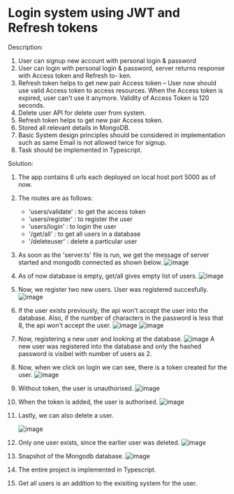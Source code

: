 # Login system using JWT and Refresh tokens

Description:

1. User can signup new account with personal login & password
2. User can login with personal login & password, server returns response with Access token and Refresh to-
ken.
3. Refresh token helps to get new pair Access token – User now should use valid Access token to access resources.
 When the Access token is expired, user can't use it anymore. Validity of Access Token is 120 seconds.
5. Delete user API for delete user from system.
6. Refresh token helps to get new pair Access token.
7. Stored all relevant details in MongoDB.
8. Basic System design principles should be considered in implementation such as same Email is not allowed
twice for signup.
9. Task should be implemented in Typescript.

Solution:
1. The app contains 6 urls each deployed on local host port 5000 as of now.
2. The routes are as follows:
   
      -  'users/validate' : to get the access token
      -  'users/register' : to register the user
      -  'users/login' : to login the user
      -  '/get/all' : to get all users in a database
      - '/deleteuser' : delete a particular user
3. As soon as the 'server.ts' file is run, we get the message of server started and mongodb connected as shown below.
   ![image](https://github.com/sruShiva/Utopia_task1/assets/91767610/2ea7d769-5e78-4ed2-bc75-946ba84d9158)
4. As of now database is empty, get/all gives empty list of users.
   ![image](https://github.com/sruShiva/Utopia_task1/assets/91767610/78896b73-6a55-4923-834c-1a5a35c112bb)
5. Now, we register two new users. User was registered succesfully.
   ![image](https://github.com/sruShiva/Utopia_task1/assets/91767610/d4b873c6-7beb-4a81-9033-3b122ba935dd)
6. If the user exists previously, the api won't accept the user into the database. Also, if the number of characters in the password is less that 8, the api won't accept the user.
   ![image](https://github.com/sruShiva/Utopia_task1/assets/91767610/73a24d5b-e344-435c-8dfb-9954c121ab84)
   ![image](https://github.com/sruShiva/Utopia_task1/assets/91767610/3eebcb4a-ada6-41d4-a34f-7e05d842cb5e)
7. Now, registering a new user and looking at the database.
   ![image](https://github.com/sruShiva/Utopia_task1/assets/91767610/8487d741-6e05-4794-9915-a96106a987bf)
   A new user was registered into the database and only the hashed password is visibel with number of users as 2.
8. Now, when we click on login we can see, there is a token created for the user.
  ![image](https://github.com/sruShiva/Utopia_task1/assets/91767610/19bae07c-cb73-4849-b365-5118b6084f1b)
9. Without token, the user is unauthorised.
   ![image](https://github.com/sruShiva/Utopia_task1/assets/91767610/d686f35f-01fd-46d9-92f9-79a91e7f4a58)
10. When the token is added, the user is authorised.
    ![image](https://github.com/sruShiva/Utopia_task1/assets/91767610/67b814eb-faab-44df-b5fa-645cd7f74f03)
11. Lastly, we can also delete a user.

    ![image](https://github.com/sruShiva/Utopia_task1/assets/91767610/82a9f252-adb4-4a35-a623-421705d34045)
13. Only one user exists, since the earlier user was deleted.
    ![image](https://github.com/sruShiva/Utopia_task1/assets/91767610/be415663-65ae-4e61-9ffe-cdbcfe6bdcb5)
14. Snapshot of the Mongodb database.
    ![image](https://github.com/sruShiva/Utopia_task1/assets/91767610/2fd8d56f-5744-40ae-a4c2-3c8aeed8f8c1)
15. The entire project is implemented in Typescript.
16. Get all users is an addition to the exisiting system for the user.









   


   

   

